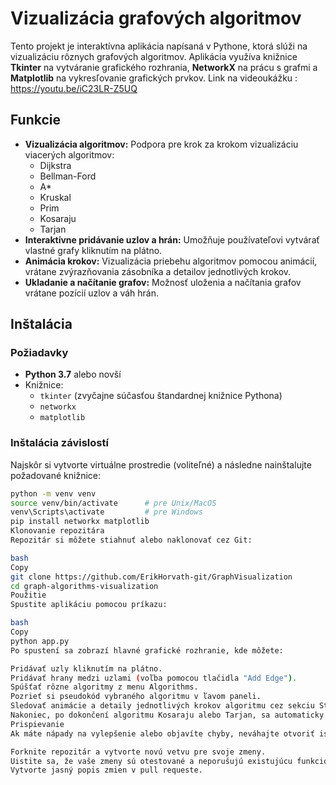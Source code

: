 # Vizualizácia grafových algoritmov 

Tento projekt je interaktívna aplikácia napísaná v Pythone, ktorá slúži na vizualizáciu rôznych grafových algoritmov. Aplikácia využíva knižnice **Tkinter** na vytváranie grafického rozhrania, **NetworkX** na prácu s grafmi a **Matplotlib** na vykresľovanie grafických prvkov.
Link na videoukážku : https://youtu.be/iC23LR-Z5UQ


## Funkcie

- **Vizualizácia algoritmov:** Podpora pre krok za krokom vizualizáciu viacerých algoritmov:
  - Dijkstra
  - Bellman-Ford
  - A*
  - Kruskal
  - Prim
  - Kosaraju 
  - Tarjan 
- **Interaktívne pridávanie uzlov a hrán:** Umožňuje používateľovi vytvárať vlastné grafy kliknutím na plátno.
- **Animácia krokov:** Vizualizácia priebehu algoritmov pomocou animácií, vrátane zvýrazňovania zásobníka a detailov jednotlivých krokov.
- **Ukladanie a načítanie grafov:** Možnosť uloženia a načítania grafov vrátane pozícií uzlov a váh hrán.

## Inštalácia

### Požiadavky
- **Python 3.7** alebo novší
- Knižnice:
  - `tkinter` (zvyčajne súčasťou štandardnej knižnice Pythona)
  - `networkx`
  - `matplotlib`

### Inštalácia závislostí
Najskôr si vytvorte virtuálne prostredie (voliteľné) a následne nainštalujte požadované knižnice:

```bash
python -m venv venv
source venv/bin/activate      # pre Unix/MacOS
venv\Scripts\activate         # pre Windows
pip install networkx matplotlib
Klonovanie repozitára
Repozitár si môžete stiahnuť alebo naklonovať cez Git:

bash
Copy
git clone https://github.com/ErikHorvath-git/GraphVisualization
cd graph-algorithms-visualization
Použitie
Spustite aplikáciu pomocou príkazu:

bash
Copy
python app.py
Po spustení sa zobrazí hlavné grafické rozhranie, kde môžete:

Pridávať uzly kliknutím na plátno.
Pridávať hrany medzi uzlami (voľba pomocou tlačidla "Add Edge").
Spúšťať rôzne algoritmy z menu Algorithms.
Pozrieť si pseudokód vybraného algoritmu v ľavom paneli.
Sledovať animácie a detaily jednotlivých krokov algoritmu cez sekciu Stack Visualization a Step Details.
Nakoniec, po dokončení algoritmu Kosaraju alebo Tarjan, sa automaticky vykreslí finálna farebná vizualizácia grafu pomocou funkcie draw_scc(scc), ktorá zvýrazní silne súvisiace komponenty.
Prispievanie
Ak máte nápady na vylepšenie alebo objavíte chyby, neváhajte otvoriť issue alebo vytvoriť pull request. Pri prispievaní dodržujte nasledujúce pravidlá:

Forknite repozitár a vytvorte novú vetvu pre svoje zmeny.
Uistite sa, že vaše zmeny sú otestované a neporušujú existujúcu funkcionalitu.
Vytvorte jasný popis zmien v pull requeste.
